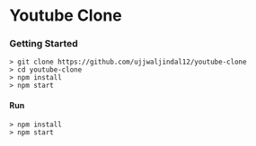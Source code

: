 # Youtube Clone

### Getting Started

```
> git clone https://github.com/ujjwaljindal12/youtube-clone
> cd youtube-clone
> npm install
> npm start
```

#### Run
```
> npm install
> npm start
```

